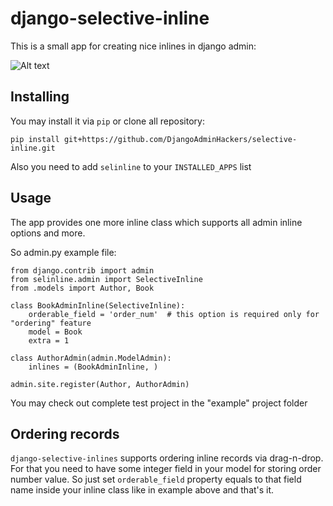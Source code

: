 django-selective-inline
=======================

This is a small app for creating nice inlines in django admin:

![Alt text](https://raw.github.com/DjangoAdminHackers/selective-inline/master/example/example.png)


Installing
----------

You may install it via `pip` or clone all repository:

    pip install git+https://github.com/DjangoAdminHackers/selective-inline.git

Also you need to add `selinline` to your `INSTALLED_APPS` list


Usage
-----

The app provides one more inline class which supports all admin inline options and more.

So admin.py example file:

    from django.contrib import admin
    from selinline.admin import SelectiveInline
    from .models import Author, Book

    class BookAdminInline(SelectiveInline):
        orderable_field = 'order_num'  # this option is required only for "ordering" feature
        model = Book
        extra = 1

    class AuthorAdmin(admin.ModelAdmin):
        inlines = (BookAdminInline, )

    admin.site.register(Author, AuthorAdmin)

You may check out complete test project in the "example" project folder


Ordering records
----------------

`django-selective-inlines` supports ordering inline records via drag-n-drop. For that you need to have some integer
field in your model for storing order number value. So just set `orderable_field` property equals to that field name
inside your inline class like in example above and that's it.